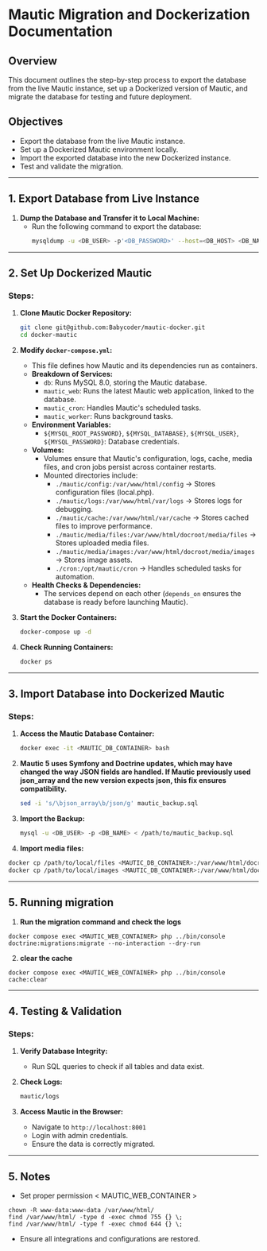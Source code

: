 # Mautic Migration and Dockerization Documentation

## Overview

This document outlines the step-by-step process to export the database from the live Mautic instance, set up a Dockerized version of Mautic, and migrate the database for testing and future deployment.

## Objectives

- Export the database from the live Mautic instance.
- Set up a Dockerized Mautic environment locally.
- Import the exported database into the new Dockerized instance.
- Test and validate the migration.

---

## 1. Export Database from Live Instance

1. **Dump the Database and Transfer it to Local Machine:**
   - Run the following command to export the database:
     ```bash
     mysqldump -u <DB_USER> -p'<DB_PASSWORD>' --host=<DB_HOST> <DB_NAME> > mautic_backup.sql
     ```

---

## 2. Set Up Dockerized Mautic

### Steps:

1. **Clone Mautic Docker Repository:**

   ```bash
   git clone git@github.com:Babycoder/mautic-docker.git
   cd docker-mautic
   ```

2. **Modify ****************************************************************************************************************************`docker-compose.yml`****************************************************************************************************************************:**

   - This file defines how Mautic and its dependencies run as containers.
   - **Breakdown of Services:**
     - `db`: Runs MySQL 8.0, storing the Mautic database.
     - `mautic_web`: Runs the latest Mautic web application, linked to the database.
     - `mautic_cron`: Handles Mautic's scheduled tasks.
     - `mautic_worker`: Runs background tasks.
   - **Environment Variables:**
     - `${MYSQL_ROOT_PASSWORD}`, `${MYSQL_DATABASE}`, `${MYSQL_USER}`, `${MYSQL_PASSWORD}`: Database credentials.
   - **Volumes:**
     - Volumes ensure that Mautic's configuration, logs, cache, media files, and cron jobs persist across container restarts.
     - Mounted directories include:
       - `./mautic/config:/var/www/html/config` → Stores configuration files (local.php).
       - `./mautic/logs:/var/www/html/var/logs` → Stores logs for debugging.
       - `./mautic/cache:/var/www/html/var/cache` → Stores cached files to improve performance.
       - `./mautic/media/files:/var/www/html/docroot/media/files` → Stores uploaded media files.
       - `./mautic/media/images:/var/www/html/docroot/media/images` → Stores image assets.
       - `./cron:/opt/mautic/cron` → Handles scheduled tasks for automation.
   - **Health Checks & Dependencies:**
     - The services depend on each other (`depends_on` ensures the database is ready before launching Mautic).

3. **Start the Docker Containers:**

   ```bash
   docker-compose up -d
   ```

4. **Check Running Containers:**

   ```bash
   docker ps
   ```

---

## 3. Import Database into Dockerized Mautic

### Steps:

1. **Access the Mautic Database Container:**

   ```bash
   docker exec -it <MAUTIC_DB_CONTAINER> bash
   ```

2. **Mautic 5 uses Symfony and Doctrine updates, which may have changed the way JSON fields are handled. If Mautic previously used json_array and the new version expects json, this fix ensures compatibility.**

   ```bash
   sed -i 's/\bjson_array\b/json/g' mautic_backup.sql
   ```

3. **Import the Backup:**

   ```bash
   mysql -u <DB_USER> -p <DB_NAME> < /path/to/mautic_backup.sql
   ```
4. **Import media files:**
```bash
docker cp /path/to/local/files <MAUTIC_DB_CONTAINER>:/var/www/html/docroot/media/files
docker cp /path/to/local/images <MAUTIC_DB_CONTAINER>:/var/www/html/docroot/media/images

```
   

---



## 5. Running migration


1.  **Run the migration command and check the logs**
 ```
 docker compose exec <MAUTIC_WEB_CONTAINER> php ../bin/console doctrine:migrations:migrate --no-interaction --dry-run
 ```
2. **clear the cache** 
 ```
 docker compose exec <MAUTIC_WEB_CONTAINER> php ../bin/console cache:clear
 ```


---

## 4. Testing & Validation

### Steps:

1. **Verify Database Integrity:**

   - Run SQL queries to check if all tables and data exist.

2. **Check Logs:**

   ```bash
   mautic/logs
   ```

3. **Access Mautic in the Browser:**

   - Navigate to `http://localhost:8001`
   - Login with admin credentials.
   - Ensure the data is correctly migrated.

---

## 5. Notes

- Set proper permission < MAUTIC_WEB_CONTAINER >
```
chown -R www-data:www-data /var/www/html/
find /var/www/html/ -type d -exec chmod 755 {} \;
find /var/www/html/ -type f -exec chmod 644 {} \;
```
- Ensure all integrations and configurations are restored.
